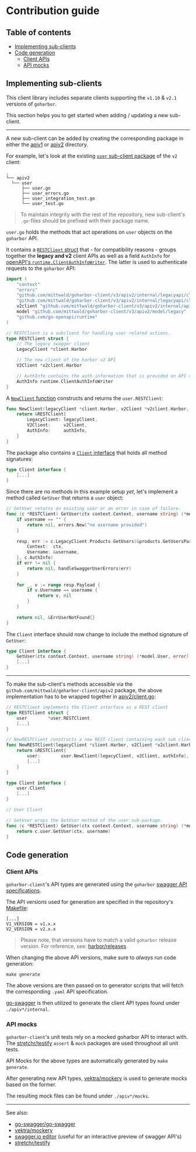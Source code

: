 # Contribution guide

## Table of contents
- [Implementing sub-clients](#implementing-sub-clients)
- [Code generation](#code-generation)
    - [Client APIs](#client-apis)
    - [API mocks](#api-mocks)

## Implementing sub-clients
This client library includes separate clients supporting the `v1.10` & `v2.1` versions of `goharbor`.

This section helps you to get started when adding / updating a new sub-client.

--- 
A new sub-client can be added by creating the corresponding package in either the [apiv1](./apiv1) or [apiv2](./apiv2) directory.

For example, let's look at the existing [`user` sub-client package](https://github.com/mittwald/goharbor-client/tree/master/apiv2/user) of the `v2` client:
```shell
.
└── apiv2
  └── user
      ├── user.go
      ├── user_errors.go
      ├── user_integration_test.go
      └── user_test.go
```
> To maintain integrity with the rest of the repository,
 new sub-client's `.go`-files should be prefixed with their package name.

`user.go` holds the methods that act operations on `user` objects on the `goharbor` API.

It contains a [`RESTClient` struct](https://github.com/mittwald/goharbor-client/blob/master/apiv2/user/user.go#L17) that - for compatibility reasons - groups together the **legacy and v2** client APIs
as well as a field `AuthInfo` for [openAPI's `runtime.ClientAuthInfoWriter`](https://pkg.go.dev/github.com/go-openapi/runtime#ClientAuthInfoWriter).
The latter is used to authenticate requests to the `goharbor` API:
```go
import (
    "context"
    "errors"
    "github.com/mittwald/goharbor-client/v3/apiv2/internal/legacyapi/client"
    "github.com/mittwald/goharbor-client/v3/apiv2/internal/legacyapi/client/products"
    v2client "github.com/mittwald/goharbor-client/v3/apiv2/internal/api/client"
    model "github.com/mittwald/goharbor-client/v3/apiv2/model/legacy"
    "github.com/go-openapi/runtime"
)

// RESTClient is a subclient for handling user related actions.
type RESTClient struct {
	// The legacy swagger client
	LegacyClient *client.Harbor

	// The new client of the harbor v2 API
	V2Client *v2client.Harbor

	// AuthInfo contains the auth information that is provided on API calls.
	AuthInfo runtime.ClientAuthInfoWriter
}
```

A [`NewClient` function](https://github.com/mittwald/goharbor-client/blob/master/apiv2/user/user.go#L28) constructs and returns the `user.RESTClient`:
```go
func NewClient(legacyClient *client.Harbor, v2Client *v2client.Harbor, authInfo runtime.ClientAuthInfoWriter) *RESTClient {
	return &RESTClient{
		LegacyClient: legacyClient,
		V2Client:     v2Client,
		AuthInfo:     authInfo,
	}
}

```

The package also contains a [`Client` interface](https://github.com/mittwald/goharbor-client/blob/master/apiv2/user/user.go#L36) that holds all method signatures:
```go
type Client interface {
	[...]
}

```

Since there are no methods in this example setup _yet_, let's implement a method called `GetUser` that returns a `user` object:
```go
// GetUser returns an existing user or an error in case of failure.
func (c *RESTClient) GetUser(ctx context.Context, username string) (*model.User, error) {
    if username == "" {
        return nil, errors.New("no username provided")
    }
    
    resp, err := c.LegacyClient.Products.GetUsers(&products.GetUsersParams{
        Context:  ctx,
        Username: &username,
    }, c.AuthInfo)
    if err != nil {
        return nil, handleSwaggerUserErrors(err)
    }
    
    for _, v := range resp.Payload {
        if v.Username == username {
            return v, nil
        }
    }
    
    return nil, &ErrUserNotFound{}
}
```

The `Client` interface should now change to include the method signature of `GetUser`:
```go
type Client interface {
	GetUser(ctx context.Context, username string) (*model.User, error)
	[...]
}

```

---

To make the sub-client's methods accessible via the `github.com/mittwald/goharbor-client/apiv2` package, 
the above implementation has to be wrapped together in [apiv2/client.go](./apiv2/client.go): 

```go
// RESTClient implements the Client interface as a REST client
type RESTClient struct {
	user        *user.RESTClient
    [...]
}

// NewRESTClient constructs a new REST client containing each sub client.
func NewRESTClient(legacyClient *client.Harbor, v2Client *v2client.Harbor, authInfo runtime.ClientAuthInfoWriter) *RESTClient {
	return &RESTClient{
		user:        user.NewClient(legacyClient, v2Client, authInfo),
        [...]
	}
}

type Client interface {
    user.Client
    [...]
}

// User Client

// GetUser wraps the GetUser method of the user sub-package.
func (c *RESTClient) GetUser(ctx context.Context, username string) (*model.User, error) {
    return c.user.GetUser(ctx, username)
}
```

## Code generation

### Client APIs
`goharbor-client`'s API types are generated using the `goharbor` [swagger API specifications](https://github.com/goharbor/harbor/tree/master/api).

The API versions used for generation are specified in the repository's [Makefile](./Makefile):
```shell
[...]
V1_VERSION = v1.x.x
V2_VERSION = v2.x.x
```

> Please note, that versions have to match a valid `goharbor` release version. For reference, see: [harbor/releases](https://github.com/goharbor/harbor/releases).

When changing the above API versions, make sure to _always_ run code generation:

```shell
make generate
```

The above versions are then passed on to generator scripts that will fetch the corresponding `.yaml` API specification.

[go-swagger](https://github.com/go-swagger/go-swagger) is then utilized to generate the client API types found under 
`./apiv*/internal`.

### API mocks

`goharbor-client`'s unit tests rely on a mocked goharbor API to interact with.
The [stretchr/testify](https://github.com/stretchr/testify) `assert` & `mock` packages are used throughout all unit tests.

API Mocks for the above types are automatically generated by `make generate`.

After generating new API types, [vektra/mockery](https://github.com/vektra/mockery) is used to generate mocks based on the former.

The resulting mock files can be found under `./apiv*/mocks`.

---

See also:
- [go-swagger/go-swagger](https://github.com/go-swagger/go-swagger)
- [vektra/mockery](https://github.com/vektra/mockery)
- [swagger.io editor](https://editor.swagger.io) (useful for an interactive preview of swagger API's)
- [stretchr/testify](https://github.com/stretchr/testify)
